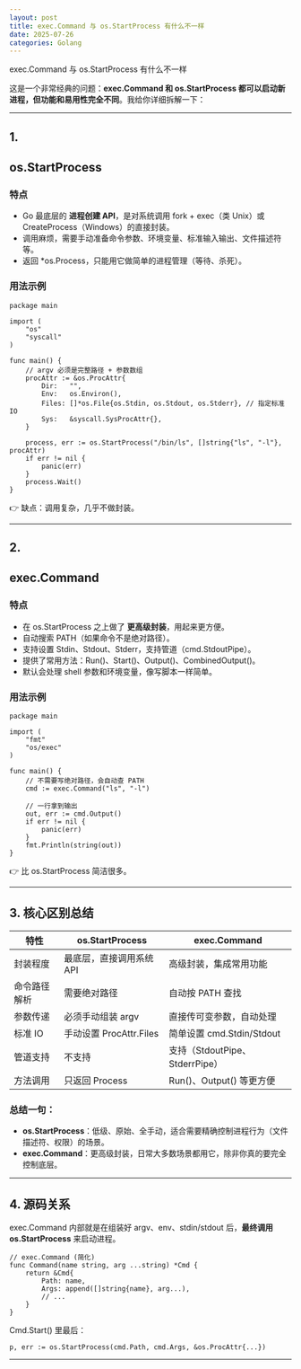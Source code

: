 ```yaml
---
layout: post
title: exec.Command 与 os.StartProcess 有什么不一样
date: 2025-07-26
categories: Golang
---
```

exec.Command 与 os.StartProcess 有什么不一样

这是一个非常经典的问题：**exec.Command 和 os.StartProcess 都可以启动新进程，但功能和易用性完全不同**。我给你详细拆解一下：

---

## **1.**

## **os.StartProcess**

### **特点**

- Go 最底层的 **进程创建 API**，是对系统调用 fork + exec（类 Unix）或 CreateProcess（Windows）的直接封装。
- 调用麻烦，需要手动准备命令参数、环境变量、标准输入输出、文件描述符等。
- 返回 *os.Process，只能用它做简单的进程管理（等待、杀死）。

### **用法示例**

```
package main

import (
	"os"
	"syscall"
)

func main() {
	// argv 必须是完整路径 + 参数数组
	procAttr := &os.ProcAttr{
		Dir:   "",
		Env:   os.Environ(),
		Files: []*os.File{os.Stdin, os.Stdout, os.Stderr}, // 指定标准IO
		Sys:   &syscall.SysProcAttr{},
	}

	process, err := os.StartProcess("/bin/ls", []string{"ls", "-l"}, procAttr)
	if err != nil {
		panic(err)
	}
	process.Wait()
}
```

👉 缺点：调用复杂，几乎不做封装。

---

## **2.**

## **exec.Command**

### **特点**

- 在 os.StartProcess 之上做了 **更高级封装**，用起来更方便。
- 自动搜索 PATH（如果命令不是绝对路径）。
- 支持设置 Stdin、Stdout、Stderr，支持管道（cmd.StdoutPipe）。
- 提供了常用方法：Run()、Start()、Output()、CombinedOutput()。
- 默认会处理 shell 参数和环境变量，像写脚本一样简单。

### **用法示例**

```
package main

import (
	"fmt"
	"os/exec"
)

func main() {
	// 不需要写绝对路径，会自动查 PATH
	cmd := exec.Command("ls", "-l")

	// 一行拿到输出
	out, err := cmd.Output()
	if err != nil {
		panic(err)
	}
	fmt.Println(string(out))
}
```

👉 比 os.StartProcess 简洁很多。

---

## **3. 核心区别总结**

|**特性**|os.StartProcess|exec.Command|
|---|---|---|
|封装程度|最底层，直接调用系统 API|高级封装，集成常用功能|
|命令路径解析|需要绝对路径|自动按 PATH 查找|
|参数传递|必须手动组装 argv|直接传可变参数，自动处理|
|标准 IO|手动设置 ProcAttr.Files|简单设置 cmd.Stdin/Stdout|
|管道支持|不支持|支持（StdoutPipe、StderrPipe）|
|方法调用|只返回 Process|Run()、Output() 等更方便|

### **总结一句：**

- **os.StartProcess**：低级、原始、全手动，适合需要精确控制进程行为（文件描述符、权限）的场景。
- **exec.Command**：更高级封装，日常大多数场景都用它，除非你真的要完全控制底层。

---

## **4. 源码关系**

exec.Command 内部就是在组装好 argv、env、stdin/stdout 后，**最终调用 os.StartProcess** 来启动进程。

```
// exec.Command (简化)
func Command(name string, arg ...string) *Cmd {
    return &Cmd{
        Path: name,
        Args: append([]string{name}, arg...),
        // ...
    }
}
```

Cmd.Start() 里最后：

```
p, err := os.StartProcess(cmd.Path, cmd.Args, &os.ProcAttr{...})
```

---

